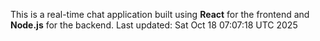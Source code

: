 This is a real-time chat application built using **React** for the frontend and **Node.js** for the backend.
Last updated: Sat Oct 18 07:07:18 UTC 2025
